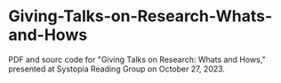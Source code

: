 # Giving-Talks-on-Research-Whats-and-Hows
PDF and sourc code for "Giving Talks on Research: Whats and Hows," presented at Systopia Reading Group on October 27, 2023.
